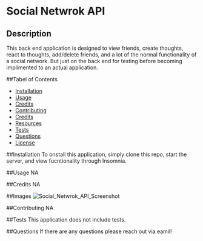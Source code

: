 # Social Netwrok API

## Description
This back end application is designed to view friends, create thoughts, react to thoughts, add/delete friends, and a lot of the normal functionality of a social network. But just on the back end for testing before becoming implimented to an actual application.

##Tabel of Contents
- [Installation](#installation)
- [Usage](#usage)
- [Credits](#credits)
- [Contributing](#contributing)
- [Credits](#credits)
- [Resources](#resources)
- [Tests](#tests)
- [Questions](#questions)
- [License](#license)

##Installation
To onstall this application, simply clone this repo, start the server, and view fucntionality through Insomnia.

##Usage
NA

##Credits
NA

##Images
![Social_Netwrok_API_Screenshot](https://user-images.githubusercontent.com/91514897/166080405-e4d4ed82-5c79-44cc-9a9a-c101ceb7f066.PNG)


##Contributing
NA

##Tests
This application does not include tests.

##Questions
If there are any questions please reach out via eamil!


